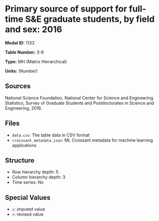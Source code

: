 # Primary source of support for full-time S&E graduate students, by field and sex: 2016

**Modal ID:** 1133

**Table Number:** 3-6

**Type:** MH (Matrix Hierarchical)

**Units:** (Number)

## Sources

National Science Foundation, National Center for Science and Engineering Statistics, Survey of Graduate Students and Postdoctorates in Science and Engineering, 2016.

## Files

- `data.csv`: The table data in CSV format
- `croissant_metadata.json`: ML Croissant metadata for machine learning applications

## Structure

- Row hierarchy depth: 5
- Column hierarchy depth: 3
- Time series: No

## Special Values

- `i`: imputed value
- `r`: revised value
